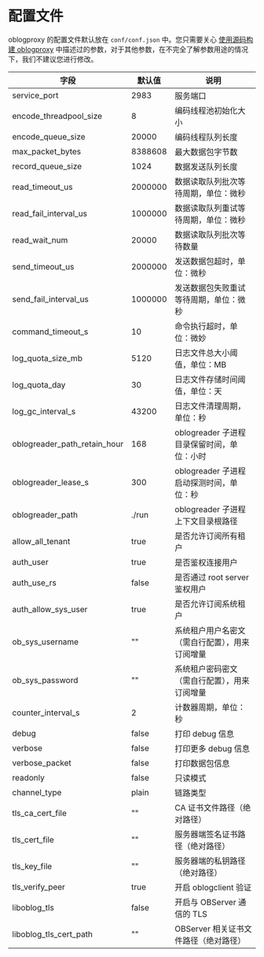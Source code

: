 # 配置文件

oblogproxy 的配置文件默认放在 `conf/conf.json` 中。您只需要关心 [使用源码构建 oblogproxy](100.install-and-deploy-oblogproxy/200.use-source-code-to-build-an-oblogproxy.md) 中描述过的参数，对于其他参数，在不完全了解参数用途的情况下，我们不建议您进行修改。

|              字段              |   默认值   |             说明              |
|------------------------------|---------|-----------------------------|
| service_port                 | 2983    | 服务端口                        |
| encode_threadpool_size       | 8       | 编码线程池初始化大小                  |
| encode_queue_size            | 20000   | 编码线程队列长度                    |
| max_packet_bytes             | 8388608 | 最大数据包字节数                    |
| record_queue_size            | 1024    | 数据发送队列长度                    |
| read_timeout_us              | 2000000 | 数据读取队列批次等待周期，单位：微秒          |
| read_fail_interval_us        | 1000000 | 数据读取队列重试等待周期，单位：微秒          |
| read_wait_num                | 20000   | 数据读取队列批次等待数量                |
| send_timeout_us              | 2000000 | 发送数据包超时，单位：微秒               |
| send_fail_interval_us        | 1000000 | 发送数据包失败重试等待周期，单位：微秒         |
| command_timeout_s            | 10      | 命令执行超时，单位：微妙                |
| log_quota_size_mb            | 5120    | 日志文件总大小阈值，单位：MB             |
| log_quota_day                | 30      | 日志文件存储时间阈值，单位：天             |
| log_gc_interval_s            | 43200   | 日志文件清理周期，单位：秒               |
| oblogreader_path_retain_hour | 168     | oblogreader 子进程目录保留时间，单位：小时 |
| oblogreader_lease_s          | 300     | oblogreader 子进程启动探测时间，单位：秒  |
| oblogreader_path             | ./run   | oblogreader 子进程上下文目录根路径     |
| allow_all_tenant             | true    | 是否允许订阅所有租户                  |
| auth_user                    | true    | 是否鉴权连接用户                    |
| auth_use_rs                  | false   | 是否通过 root server 鉴权用户       |
| auth_allow_sys_user          | true    | 是否允许订阅系统租户                  |
| ob_sys_username              | ""      | 系统租户用户名密文（需自行配置），用来订阅增量     |
| ob_sys_password              | ""      | 系统租户密码密文（需自行配置），用来订阅增量      |
| counter_interval_s           | 2       | 计数器周期，单位：秒                  |
| debug                        | false   | 打印 debug 信息                 |
| verbose                      | false   | 打印更多 debug 信息               |
| verbose_packet               | false   | 打印数据包信息                     |
| readonly                     | false   | 只读模式                        |
| channel_type                 | plain   | 链路类型                        |
| tls_ca_cert_file             | ""      | CA 证书文件路径（绝对路径）             |
| tls_cert_file                | ""      | 服务器端签名证书路径（绝对路径）            |
| tls_key_file                 | ""      | 服务器端的私钥路径（绝对路径）             |
| tls_verify_peer              | true    | 开启 oblogclient 验证           |
| liboblog_tls                 | false   | 开启与 OBServer 通信的 TLS        |
| liboblog_tls_cert_path       | ""      | OBServer 相关证书文件路径（绝对路径）     |
